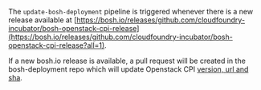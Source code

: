 The `update-bosh-deployment` pipeline is triggered whenever there is a new release available at [https://bosh.io/releases/github.com/cloudfoundry-incubator/bosh-openstack-cpi-release](https://bosh.io/releases/github.com/cloudfoundry-incubator/bosh-openstack-cpi-release?all=1).

If a new bosh.io release is available, a pull request will be created in the bosh-deployment repo which will update Openstack CPI [version, url and sha](https://github.com/cloudfoundry/bosh-deployment/blob/24b7a9aa9e9c4455ff5f00afca4ce1ce886a0c66/openstack/cpi.yml#L6-L8).
